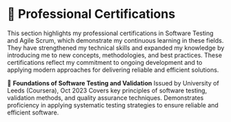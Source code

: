 # 📜 Professional Certifications
This section highlights my professional certifications in Software Testing and Agile Scrum, which demonstrate my continuous learning in these fields. They have strengthened my technical skills and expanded my knowledge by introducing me to new concepts, methodologies, and best practices. These certifications reflect my commitment to ongoing development and to applying modern approaches for delivering reliable and efficient solutions.

🔹 **Foundations of Software Testing and Validation**
Issued by University of Leeds (Coursera), Oct 2023
Covers key principles of software testing, validation methods, and quality assurance techniques. Demonstrates proficiency in applying systematic testing strategies to ensure reliable and efficient software.


